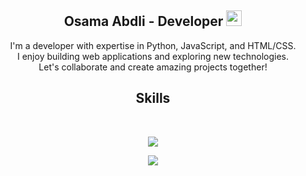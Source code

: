 <h2 align="center">Osama Abdli - Developer <img src="https://s8.gifyu.com/images/979447220829032478.gif" height="25px"></h2>
<p align="center">I'm a developer with expertise in Python, JavaScript, and HTML/CSS. <br>I enjoy building web applications and exploring new technologies. <br>Let's collaborate and create amazing projects together!</p>
<h2 align="center">Skills</h2>
<br>
<p align="center">
    <a href="https://skillicons.dev">
        <img src="https://skillicons.dev/icons?i=python,vscode,cs,html,css,js,php">
    </a>
</p>
<p align="center">
    <img alt="" src="https://github-readme-stats.vercel.app/api?username=Enmn&theme=tokyonight&show_icons=true">
    <br>
    <img src="https://github-readme-stats.vercel.app/api/top-langs/?username=Enmn&langs_count=10&hide=html,css,makefile,batchfile&theme=tokyonight">
</p>
